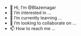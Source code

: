 - 👋 Hi, I’m @Blazemagar
- 👀 I’m interested in ...
- 🌱 I’m currently learning ...
- 💞️ I’m looking to collaborate on ...
- 📫 How to reach me ...

<!---
Blazemagar/Blazemagar is a ✨ special ✨ repository because its `README.md` (this file) appears on your GitHub profile.
You can click the Preview link to take a look at your changes.
--->

